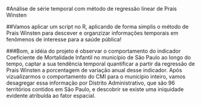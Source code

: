 
#Análise de série temporal com método de regressão linear de Prais Winsten

##Vamos aplicar um script no R, aplicando de forma simplis o método de Prais Winsten para descever e organzizar informações temporais em fenômenos de interesse para a saúde pública!

###Bom, a idéia do projeto é observar o comportamento do indicador Coeficiente de Mortalidade Infantil no município de São Paulo ao longo do tempo, captar a sua tendência temporal  quantificar a partir da regressão de Prais Winsten a porcentagem de variação anual desse indicador. Após vizualizarmos o comportamento do CMI para o município inteiro, vamos desagregar essa informação por Distrito Administrativo, que são 96 territórios contidos em São Paulo, e descobrir se existe uma iniquidade evidente atribuída ao fator espacial.







